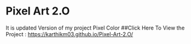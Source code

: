 # Pixel Art 2.O
 It is updated Version of my project Pixel Color
##Click Here To View the Project : https://karthikm03.github.io/Pixel-Art-2.O/
